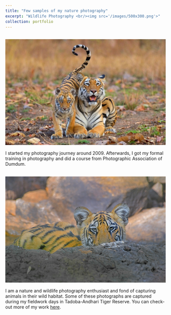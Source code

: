```yaml
---
title: "Few samples of my nature photography"
excerpt: "Wildlife Photography <br/><img src='/images/500x300.png'>"
collection: portfolio
---
```


<br/><img src='/images/500x300.jpg'>

I started my photography journey around 2009. Afterwards, I got my formal training in photography and did a course from Photographic Association of Dumdum. 

<br/><img src='/images/500x300n.jpg'>


I am a nature and wildlife photography enthusiast and fond of capturing animals in their wild habitat. Some of these photographs are captured during my fieldwork days in Tadoba-Andhari Tiger Reserve. You can check-out more of my work [here](https://www.alamy.com/portfolio/nilanjan_photography/).
			